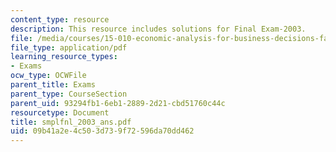 ```yaml
---
content_type: resource
description: This resource includes solutions for Final Exam-2003.
file: /media/courses/15-010-economic-analysis-for-business-decisions-fall-2004/09b41a2e4c503d739f72596da70dd462_smplfnl_2003_ans.pdf
file_type: application/pdf
learning_resource_types:
- Exams
ocw_type: OCWFile
parent_title: Exams
parent_type: CourseSection
parent_uid: 93294fb1-6eb1-2889-2d21-cbd51760c44c
resourcetype: Document
title: smplfnl_2003_ans.pdf
uid: 09b41a2e-4c50-3d73-9f72-596da70dd462
---
```

